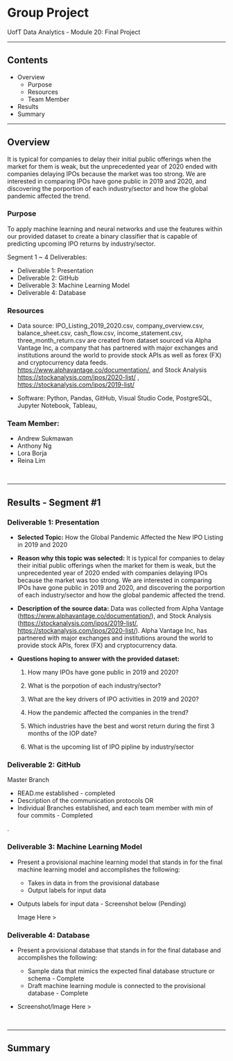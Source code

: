 # Group Project 
UofT Data Analytics - Module 20: Final Project

---

## Contents 
  * Overview
    - Purpose
    - Resources
    - Team Member
  * Results
  * Summary
 

---  

## Overview 
  
It is typical for companies to delay their initial public offerings when the market for them is weak, but the unprecedented year of 2020 ended with companies delaying IPOs because the market was too strong. We are interested in comparing IPOs have gone public in 2019 and 2020, and discovering the porportion of each industry/sector and how the global pandemic affected the trend.
   

   ### Purpose
   To apply machine learning and neural networks and use the features within our provided dataset to create a binary classifier that is capable of predicting upcoming IPO returns by industry/sector. 
   
   
  Segment 1 ~ 4 Deliverables:
   - Deliverable 1: Presentation
   - Deliverable 2: GitHub
   - Deliverable 3: Machine Learning Model
   - Deliverable 4: Database
  
   
  
   ### Resources
   * Data source: IPO_Listing_2019_2020.csv, company_overview.csv, balance_sheet.csv, cash_flow.csv, income_statement.csv, three_month_return.csv are created from dataset sourced via Alpha Vantage Inc, a company that has partnered with major exchanges and institutions around the world to provide stock APIs as well as forex (FX) and cryptocurrency data feeds. https://www.alphavantage.co/documentation/, and Stock Analysis https://stockanalysis.com/ipos/2020-list/ , https://stockanalysis.com/ipos/2019-list/
  
  * Software: Python, Pandas, GitHub, Visual Studio Code, PostgreSQL, Jupyter Notebook, Tableau,
  
  ### Team Member:
 * Andrew Sukmawan
 * Anthony Ng
 * Lora Borja
 * Reina Lim
  

<br>

--- 

## Results - Segment #1


   ### Deliverable 1: Presentation
   
   * **Selected Topic:** How the Global Pandemic Affected the New IPO Listing in 2019 and 2020
  
   * **Reason why this topic was selected:** It is typical for companies to delay their initial public offerings when the market for them is weak, but the unprecedented year of 2020 ended with companies delaying IPOs because the market was too strong. We are interested in comparing IPOs have gone public in 2019 and 2020, and discovering the porportion of each industry/sector and how the global pandemic affected the trend.
  
   * **Description of the source data:** Data was collected from Alpha Vantage (https://www.alphavantage.co/documentation/), and Stock Analysis (https://stockanalysis.com/ipos/2019-list/, https://stockanalysis.com/ipos/2020-list/). Alpha Vantage Inc, has partnered with major exchanges and institutions around the world to provide stock APIs, forex (FX) and cryptocurrency data. 
  
   * **Questions hoping to answer with the provided dataset:**
   
     1. How many IPOs have gone public in 2019 and 2020?

     2. What is the porpotion of each industry/sector?

     3. What are the key drivers of IPO activities in 2019 and 2020?

     4. How the pandemic affected the companies in the trend?

     5. Which industries have the best and worst return during the first 3 months of the IOP date?

     6. What is the upcoming list of IPO pipline by industry/sector

   
   ### Deliverable 2: GitHub  
   Master Branch 
   * READ.me established - completed
   * Description of the communication protocols   OR
   * Individual Branches established, and each team member with min of four commits - Completed 
   
   . 
   
   ### Deliverable 3: Machine Learning Model
   
   * Present a provisional machine learning model that stands in for the final machine learning model and accomplishes the following:
      - Takes in data in from the provisional database
      - Output labels for input data

   * Outputs labels for input data - Screenshot below (Pending)

     Image Here > 
      
     
   ### Deliverable 4: Database
   
   * Present a provisional database that stands in for the final database and accomplishes the following:
      - Sample data that mimics the expected final database structure or schema  - Complete
      - Draft machine learning module is connected to the provisional database  - Complete 
      
   * Screenshot/Image Here >


<br>

---

## Summary




